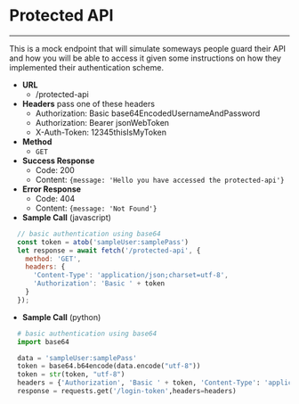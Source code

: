 # Protected API

----
This is a mock endpoint that will simulate someways people guard their API and
how you will be able to access it given some instructions on how they implemented
their authentication scheme.

- **URL**
  - /protected-api
- **Headers**
  pass one of these headers
  - Authorization: Basic base64EncodedUsernameAndPassword
  - Authorization: Bearer jsonWebToken
  - X-Auth-Token: 12345thisIsMyToken
- **Method**
  - `GET`
- **Success Response**
  - Code: 200
  - Content: `{message: 'Hello you have accessed the protected-api'}`
- **Error Response**
  - Code: 404
  - Content: `{message: 'Not Found'}`
- **Sample Call** (javascript)

```javascript
  // basic authentication using base64
  const token = atob('sampleUser:samplePass')
  let response = await fetch('/protected-api', {
    method: 'GET',
    headers: {
      'Content-Type': 'application/json;charset=utf-8',
      'Authorization': 'Basic ' + token
    }
  });
```

- **Sample Call** (python)

```python
  # basic authentication using base64
  import base64

  data = 'sampleUser:samplePass'
  token = base64.b64encode(data.encode("utf-8"))
  token = str(token, "utf-8")
  headers = {'Authorization', 'Basic ' + token, 'Content-Type': 'application/json;charset=utf-8'}
  response = requests.get('/login-token',headers=headers)
```
